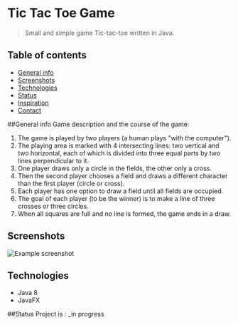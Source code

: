 # Tic Tac Toe Game
> Small and simple game Tic-tac-toe written in Java.

## Table of contents
* [General info](#general-info)
* [Screenshots](#screenshots)
* [Technologies](#technologies)
* [Status](#status)
* [Inspiration](#inspiration)
* [Contact](#contact)

##General info
Game description and the course of the game:
1. The game is played by two players (a human plays "with the computer").
2. The playing area is marked with 4 intersecting lines: two vertical and two horizontal, each of which is divided into three equal parts by two lines perpendicular to it.
3. One player draws only a circle in the fields, the other only a cross.
4. Then the second player chooses a field and draws a different character than the first player (circle or cross).
5. Each player has one option to draw a field until all fields are occupied.
6. The goal of each player (to be the winner) is to make a line of three crosses or three circles.
7. When all squares are full and no line is formed, the game ends in a draw.

## Screenshots
![Example screenshot](./img/screenshot.png)

## Technologies
* Java 8
* JavaFX

##Status
Project is : _in progress
